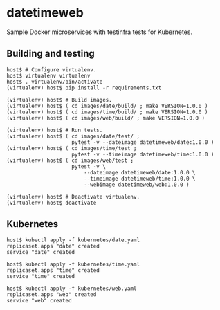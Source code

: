 # datetimeweb

Sample Docker microservices with testinfra tests for Kubernetes.


## Building and testing

    host$ # Configure virtualenv.
    host$ virtualenv virtualenv
    host$ . virtualenv/bin/activate
    (virtualenv) host$ pip install -r requirements.txt

    (virtualenv) host$ # Build images.
    (virtualenv) host$ ( cd images/date/build/ ; make VERSION=1.0.0 )
    (virtualenv) host$ ( cd images/time/build/ ; make VERSION=1.0.0 )
    (virtualenv) host$ ( cd images/web/build/ ; make VERSION=1.0.0 )

    (virtualenv) host$ # Run tests.
    (virtualenv) host$ ( cd images/date/test/ ;
                         pytest -v --dateimage datetimeweb/date:1.0.0 )
    (virtualenv) host$ ( cd images/time/test ;
                         pytest -v --timeimage datetimeweb/time:1.0.0 )
    (virtualenv) host$ ( cd images/web/test ;
                         pytest -v \
                             --dateimage datetimeweb/date:1.0.0 \
                             --timeimage datetimeweb/time:1.0.0 \
                             --webimage datetimeweb/web:1.0.0 )

    (virtualenv) host$ # Deactivate virtualenv.
    (virtualenv) host$ deactivate


## Kubernetes

    host$ kubectl apply -f kubernetes/date.yaml
    replicaset.apps "date" created
    service "date" created

    host$ kubectl apply -f kubernetes/time.yaml
    replicaset.apps "time" created
    service "time" created

    host$ kubectl apply -f kubernetes/web.yaml
    replicaset.apps "web" created
    service "web" created
